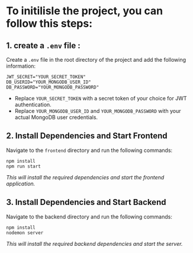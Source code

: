 # To initilisle the project, you can follow this steps: 

## 1. create a `.env` file  :

Create a `.env` file in the root directory of the project and add the following information:

```
JWT_SECRET="YOUR_SECRET_TOKEN"
DB_USERID="YOUR_MONGODB_USER_ID"
DB_PASSWORD="YOUR_MONGODB_PASSWORD"
```

- Replace `YOUR_SECRET_TOKEN` with a secret token of your choice for JWT authentication. 
- Replace `YOUR_MONGODB_USER_ID` and `YOUR_MONGODB_PASSWORD` with your actual MongoDB user credentials.

## 2. Install Dependencies and Start Frontend

Navigate to the `frontend` directory and run the following commands:
```
npm install
npm run start
```
*This will install the required dependencies and start the frontend application.*

## 3. Install Dependencies and Start Backend

Navigate to the backend directory and run the following commands:
```
npm install
nodemon server
```
*This will install the required backend dependencies and start the server.*
